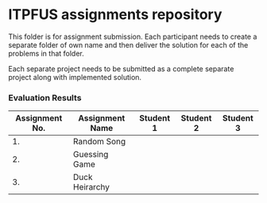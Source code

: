 # ITPFUS assignments repository

This folder is for assignment submission. Each participant needs to create a separate folder of own name and then deliver the solution for each of the problems in that folder.

Each separate project needs to be submitted as a complete separate project along with implemented solution.

### Evaluation Results
|Assignment No.|Assignment Name	|Student 1|Student 2|Student 3|
|---	|---	|---	|---	|---	|
|1.   	|Random Song|   	|   	|   	|
|2.   	|Guessing Game|   	|   	|   	|
|3.   	|Duck Heirarchy|   	|   	|   	|
